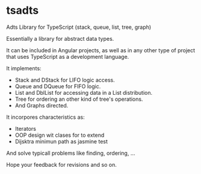 # tsadts
Adts Library for TypeScript (stack, queue, list, tree, graph)

Essentially a library for abstract data types.

It can be included in Angular projects, as well as in any other type of project that uses TypeScript as a development language.

It implements:

- Stack and DStack for LIFO logic access.
- Queue and DQueue for FIFO logic.
- List and DblList for accessing data in a List distribution.
- Tree for ordering an other kind of tree's operations.
- And Graphs directed.

It incorpores characteristics as:
- Iterators
- OOP design wit clases for to extend
- Dijsktra minimun path as jasmine test

And solve typicall problems like finding, ordering, ...

Hope your feedback for revisions and so on.

